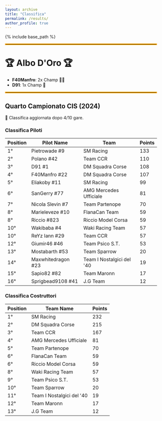 ```yaml
---
layout: archive
title: "Classifica"
permalink: /results/
author_profile: true
---
```


{% include base_path %}

<hr style="border: 2px solid orange;" />

# 🏆 Albo D'Oro 🏆
- **F40Manfro**: 2x Champ 🥇🥇
- **D91**: 1x Champ 🥇

<hr style="border: 2px solid orange;" />

## Quarto Campionato CIS (2024)

🏁 Classifica aggiornata dopo 4/10 gare.

### Classifica Piloti

| **Position** | **Pilot Name**      | **Team**        | **Points**  |
|--------------|---------------------|-----------------|-------------|
| 1°  | Pietrowade #9       | SM Racing                 | 133 |
| 2°  | Polano #42          | Team CCR                  | 110 |
| 3°  | D91 #1              | DM Squadra Corse          | 108 |
| 4°  | F40Manfro #22       | DM Squadra Corse          | 107 |
| 5°  | Eliakoby #11        | SM Racing                 | 99 |
| 6°  | SanGerry #77        | AMG Mercedes Ufficiale    | 81 |
| 7°  | Nicola Slevin #7    | Team Partenope            | 70 |
| 8°  | Marieleveze #10     | FlanaCan Team             | 59 |
| 8°  | Riccio #823         | Riccio Model Corsa        | 59 |
| 10° | Wakibaba #4         | Waki Racing Team          | 57 |
| 10° | ReYz Iann #29       | Team CCR                  | 57 |
| 12° | Giumir46 #46        | Team Psico S.T.           | 53 |
| 13° | Mostabarth #53      | Team Sparrow              | 20 |
| 14° | Maxwhitedragon #23  | Team I Nostalgici del '40 | 19 |
| 15° | Sapio82 #82         | Team Maronn               | 17 |
| 16° | Sprigbead9108 #41   | J.G Team                  | 12 |



### Classifica Costruttori

| **Position** | **Team Name**            | **Points** |
|--------------|--------------------------|------------|
| 1°  | SM Racing                 | 232 |
| 2°  | DM Squadra Corse          | 215 |
| 3°  | Team CCR                  | 167 |
| 4°  | AMG Mercedes Ufficiale    | 81 |
| 5°  | Team Partenope            | 70 |
| 6°  | FlanaCan Team             | 59 |
| 6°  | Riccio Model Corsa        | 59 |
| 8°  | Waki Racing Team          | 57 |
| 9°  | Team Psico S.T.           | 53 |
| 10° | Team Sparrow              | 20 |
| 11° | Team I Nostalgici del '40 | 19 |
| 12° | Team Maronn               | 17 |
| 13° | J.G Team                  | 12 |